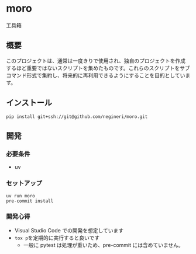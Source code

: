 # moro

工具箱

## 概要

このプロジェクトは、通常は一度きりで使用され、独自のプロジェクトを作成するほど重要ではないスクリプトを集めたものです。これらのスクリプトをサブコマンド形式で集約し、将来的に再利用できるようにすることを目的としています。

## インストール

```text
pip install git+ssh://git@github.com/negineri/moro.git
```

## 開発

### 必要条件

- uv

### セットアップ

```text
uv run moro
pre-commit install
```

### 開発心得

- Visual Studio Code での開発を想定しています
- `tox p`を定期的に実行すると良いです
  - 一般に pytest は処理が重いため、pre-commit には含めていません。
